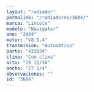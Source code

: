 ```yaml
---
layout: "radiador"
permalink: "/radiadores/3684/"
marca: "Lincoln"
modelo: "Navigator"
ano: "2004"
motor: "V8 5.4"
transmision: "Automática"
parte: "433834"
clima: "Con clima"
alto: "19 15/16"
ancho: "27 1/4"
observaciones: ""
id: "3684"
---
```


